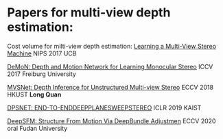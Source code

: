 # Papers for multi-view depth estimation:


Cost volume for milti-view depth estimation: [Learning a Multi-View Stereo Machine](https://proceedings.neurips.cc/paper/2017/file/9c838d2e45b2ad1094d42f4ef36764f6-Paper.pdf) NIPS 2017 UCB

[DeMoN: Depth and Motion Network for Learning Monocular Stereo](https://arxiv.org/pdf/1612.02401.pdf) ICCV 2017 Freiburg University

[MVSNet: Depth Inference for Unstructured Multi-view Stereo](https://arxiv.org/pdf/1804.02505.pdf) ECCV 2018 HKUST **Long Quan**

[DPSNET: END-TO-ENDDEEPPLANESWEEPSTEREO](https://arxiv.org/pdf/1905.00538.pdf) ICLR 2019 KAIST

[DeepSFM: Structure From Motion Via DeepBundle Adjustmen](https://arxiv.org/pdf/1912.09697.pdf#cite.kar2017learning) ECCV 2020 oral Fudan University

